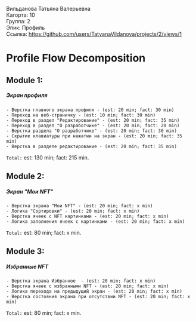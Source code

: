 Вильданова Татьяна Валерьевна
<br /> Кагорта: 10
<br /> Группа: 2
<br /> Эпик: Профиль
<br /> Ссылка: https://github.com/users/TatyanaVildanova/projects/2/views/1

# Profile Flow Decomposition

## Module 1:
##### Экран профиля
    - Верстка главного экрана профиля - (est: 20 min; fact: 30 min)
    - Переход на веб-страничку - (est: 10 min; fact: 30 min)
    - Переход в раздел "Редактирование" - (est: 20 min; fact: 35 min)
    - Переход в раздел "О разработчике" - (est: 20 min; fact: 20 min)
    - Верстка раздела "О разработчике" - (est: 20 min; fact: 30 min)
    - Скрытие клавиатуры при нажатии на экран - (est: 20 min; fact: 35 min)
    - Верстка в разделе редактирование - (est: 20 min; fact: 35 min)
    
`Total:` est: 130 min; fact: 215 min.
    
## Module 2:
##### Экран "Мои NFT"
    - Верстка экрана "Мои NFT" - (est: 20 min; fact: x min)
    - Логика "Сортировки" - (est: 20 min; fact: x min)
    - Верстка ячеек с NFT картинками - (est: 20 min; fact: x min)
    - Логика заполнения ячеек с картинками - (est: 20 min; fact: x min)
    
    
`Total:` est: 80 min; fact: x min.
    
    
## Module 3:
##### Избранные NFT
    - Верстка экрана Избранное  - (est: 20 min; fact: x min) 
    - Верстка ячеек с избранными NFT - (est: 20 min; fact: x min) 
    - Логика перехода на предыдущий экран - (est: 20 min; fact: x min) 
    - Верстка состояния экрана при отсутствии NFT - (est: 20 min; fact: x min)
    
`Total:` est: 80 min; fact: x min.

